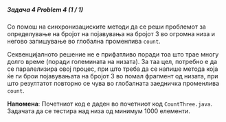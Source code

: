 ##### Задача 4 Problem 4 (1 / 1)
Со помош на синхронизациските методи да се реши проблемот за определување на бројот на појавувања на бројот 3 во огромна низа и негово запишување во глобална променлива `count`.

Секвенцијалното решение не е прифатливо поради тоа што трае многу долго време (поради големината на низата). За таа цел, потребно е да се паралелизира овој процес, при што треба да се напише метода која ќе ги брои појавувањата на бројот 3 во помал фрагмент од низата, при што резултатот повторно се чува во глобалната заедничка променлива `count`.

**Напомена**: Почетниот код е даден во почетниот код `CountThree.java`. Задачата да се тестира над низа од минимум 1000 елементи.